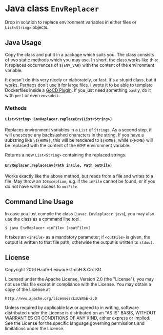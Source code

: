 # Java class `EnvReplacer`

Drop in solution to replace environment variables in either files or `List<String>` objects.

## Java Usage

Copy the class and put it in a package which suits you. The class consists of two static methods which you may use. In short, the class works like this: It replaces occurrences of `${ENV_VAR}` with the content of the environment variable.

It doesn't do this very nicely or elaborately, or fast. It's a stupid class, but it works. Perhaps don't use it for large files. I wrote it to be able to template Dockerfiles inside a [GoCD Plugin](http://www.go.cd). If you just need something `bash`y, do it with `perl` or even `envsubst`.

### Methods

#### `List<String> EnvReplacer.replaceEnv(List<String>)`

Replaces environment variables in a `List` of `String`s. As a second step, it will unescape any backslashed characters in the string. If you have a substring like `\${HOME}`, this will be rendered to `${HOME}`, while `${HOME}` will be replaced with the content of the `HOME` environment variable.

Returns a new `List<String>` containing the replaced strings.

#### `EnvReplacer.replaceEnv(Path inFile, Path outFile)`

Works exactly like the above method, but reads from a file and writes to a file. May throw an `IOException`, e.g. if the `inFile` cannot be found, or if you do not have write access to `outFile`.

## Command Line Usage

In case you just compile the class (`javac EnvReplacer.java`), you may also use the class as a command line tool.

```
$ java EnvReplacer <inFile> [<outFile>]
```

It takes an `<inFile>` as a mandatory parameter; if `<outFile>` is given, the output is written to that file path; otherwise the output is written to `stdout`.

## License

Copyright 2016 Haufe-Lexware GmbH & Co. KG.

Licensed under the Apache License, Version 2.0 (the "License");
you may not use this file except in compliance with the License.
You may obtain a copy of the License at

    http://www.apache.org/licenses/LICENSE-2.0

Unless required by applicable law or agreed to in writing, software
distributed under the License is distributed on an "AS IS" BASIS,
WITHOUT WARRANTIES OR CONDITIONS OF ANY KIND, either express or implied.
See the License for the specific language governing permissions and
limitations under the License.
